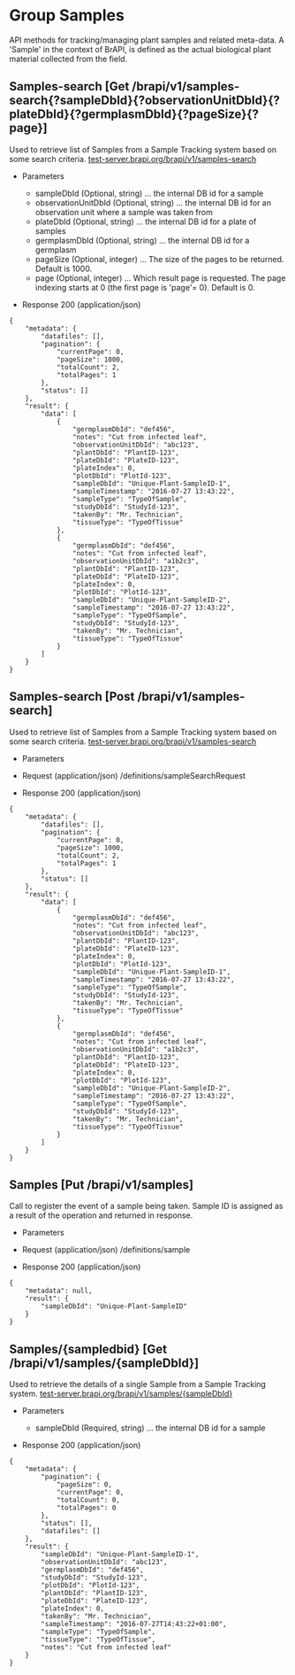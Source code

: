 
# Group Samples

API methods for tracking/managing plant samples and related meta-data. A 'Sample' in the context of BrAPI, is defined as the actual biological plant material collected from the field.




## Samples-search [Get /brapi/v1/samples-search{?sampleDbId}{?observationUnitDbId}{?plateDbId}{?germplasmDbId}{?pageSize}{?page}]

 Used to retrieve list of Samples from a Sample Tracking system based on some search criteria.
<a href="https://test-server.brapi.org/brapi/v1/samples"> test-server.brapi.org/brapi/v1/samples-search</a> 

+ Parameters
    + sampleDbId (Optional, string) ... the internal DB id for a sample
    + observationUnitDbId (Optional, string) ... the internal DB id for an observation unit where a sample was taken from
    + plateDbId (Optional, string) ... the internal DB id for a plate of samples
    + germplasmDbId (Optional, string) ... the internal DB id for a germplasm
    + pageSize (Optional, integer) ... The size of the pages to be returned. Default is 1000.
    + page (Optional, integer) ... Which result page is requested. The page indexing starts at 0 (the first page is 'page'= 0). Default is 0.


+ Response 200 (application/json)
```
{
    "metadata": {
        "datafiles": [],
        "pagination": {
            "currentPage": 0,
            "pageSize": 1000,
            "totalCount": 2,
            "totalPages": 1
        },
        "status": []
    },
    "result": {
        "data": [
            {
                "germplasmDbId": "def456",
                "notes": "Cut from infected leaf",
                "observationUnitDbId": "abc123",
                "plantDbId": "PlantID-123",
                "plateDbId": "PlateID-123",
                "plateIndex": 0,
                "plotDbId": "PlotId-123",
                "sampleDbId": "Unique-Plant-SampleID-1",
                "sampleTimestamp": "2016-07-27 13:43:22",
                "sampleType": "TypeOfSample",
                "studyDbId": "StudyId-123",
                "takenBy": "Mr. Technician",
                "tissueType": "TypeOfTissue"
            },
            {
                "germplasmDbId": "def456",
                "notes": "Cut from infected leaf",
                "observationUnitDbId": "a1b2c3",
                "plantDbId": "PlantID-123",
                "plateDbId": "PlateID-123",
                "plateIndex": 0,
                "plotDbId": "PlotId-123",
                "sampleDbId": "Unique-Plant-SampleID-2",
                "sampleTimestamp": "2016-07-27 13:43:22",
                "sampleType": "TypeOfSample",
                "studyDbId": "StudyId-123",
                "takenBy": "Mr. Technician",
                "tissueType": "TypeOfTissue"
            }
        ]
    }
}
```

## Samples-search [Post /brapi/v1/samples-search]

 Used to retrieve list of Samples from a Sample Tracking system based on some search criteria.
<a href="https://test-server.brapi.org/brapi/v1/samples"> test-server.brapi.org/brapi/v1/samples-search</a> 

+ Parameters
 
+ Request (application/json)
/definitions/sampleSearchRequest

+ Response 200 (application/json)
```
{
    "metadata": {
        "datafiles": [],
        "pagination": {
            "currentPage": 0,
            "pageSize": 1000,
            "totalCount": 2,
            "totalPages": 1
        },
        "status": []
    },
    "result": {
        "data": [
            {
                "germplasmDbId": "def456",
                "notes": "Cut from infected leaf",
                "observationUnitDbId": "abc123",
                "plantDbId": "PlantID-123",
                "plateDbId": "PlateID-123",
                "plateIndex": 0,
                "plotDbId": "PlotId-123",
                "sampleDbId": "Unique-Plant-SampleID-1",
                "sampleTimestamp": "2016-07-27 13:43:22",
                "sampleType": "TypeOfSample",
                "studyDbId": "StudyId-123",
                "takenBy": "Mr. Technician",
                "tissueType": "TypeOfTissue"
            },
            {
                "germplasmDbId": "def456",
                "notes": "Cut from infected leaf",
                "observationUnitDbId": "a1b2c3",
                "plantDbId": "PlantID-123",
                "plateDbId": "PlateID-123",
                "plateIndex": 0,
                "plotDbId": "PlotId-123",
                "sampleDbId": "Unique-Plant-SampleID-2",
                "sampleTimestamp": "2016-07-27 13:43:22",
                "sampleType": "TypeOfSample",
                "studyDbId": "StudyId-123",
                "takenBy": "Mr. Technician",
                "tissueType": "TypeOfTissue"
            }
        ]
    }
}
```

## Samples [Put /brapi/v1/samples]

Call to register the event of a sample being taken. Sample ID is assigned as a result of the operation and returned in response.
 

+ Parameters
 
+ Request (application/json)
/definitions/sample

+ Response 200 (application/json)
```
{
    "metadata": null,
    "result": {
        "sampleDbId": "Unique-Plant-SampleID"
    }
}
```

## Samples/{sampledbid} [Get /brapi/v1/samples/{sampleDbId}]

 Used to retrieve the details of a single Sample from a Sample Tracking system.
<a href="https://test-server.brapi.org/brapi/v1/samples"> test-server.brapi.org/brapi/v1/samples/{sampleDbId}</a> 

+ Parameters
    + sampleDbId (Required, string) ... the internal DB id for a sample


+ Response 200 (application/json)
```
{
    "metadata": {
        "pagination": {
            "pageSize": 0,
            "currentPage": 0,
            "totalCount": 0,
            "totalPages": 0
        },
        "status": [],
        "datafiles": []
    },
    "result": {
        "sampleDbId": "Unique-Plant-SampleID-1",
        "observationUnitDbId": "abc123",
        "germplasmDbId": "def456",
        "studyDbId": "StudyId-123",
        "plotDbId": "PlotId-123",
        "plantDbId": "PlantID-123",
        "plateDbId": "PlateID-123",
        "plateIndex": 0,
        "takenBy": "Mr. Technician",
        "sampleTimestamp": "2016-07-27T14:43:22+01:00",
        "sampleType": "TypeOfSample",
        "tissueType": "TypeOfTissue",
        "notes": "Cut from infected leaf"
    }
}
```